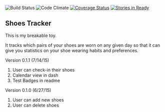 ![Build Status](https://codeship.com/projects/a4b802d0-0741-0133-711b-7ed36be266d6/status?branch=master)
![Code Climate](https://codeclimate.com/github/PVUL/shoes_tracker.png)
[![Coverage Status](https://coveralls.io/repos/PVUL/shoes_tracker/badge.svg?branch=master&service=github)](https://coveralls.io/github/PVUL/shoes_tracker?branch=master)
[![Stories in Ready](https://badge.waffle.io/PVUL/shoes_tracker.svg?label=ready&title=Ready)](http://waffle.io/PVUL/shoes_tracker)

Shoes Tracker
--
This is my breakable toy.

It tracks which pairs of your shoes are worn on any given day
so that it can give you statistics on your shoe wearing habits and preferences.

Version 0.1.1
(7/14/15)

1. User can check-in their shoes
2. Calendar view in dash
3. Test Badges in readme

Version 0.1.0
(6/27/15)

1. User can add new shoes
2. User can delete shoes

